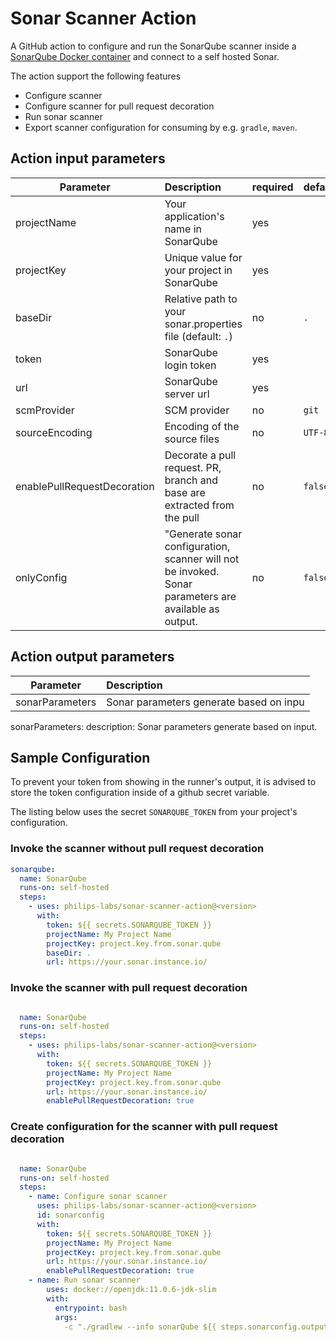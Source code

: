 # Sonar Scanner Action

A GitHub action to configure and run the SonarQube scanner inside a [SonarQube Docker container](https://hub.docker.com/r/philipssoftware/sonar-scanner) and connect to a self hosted Sonar.

The action support the following features
- Configure scanner
- Configure scanner for pull request decoration
- Run sonar scanner
- Export scanner configuration for consuming by e.g. `gradle`, `maven`.

## Action input parameters

| Parameter                   | Description                                                                                           | required | default |
| --------------------------- | :---------------------------------------------------------------------------------------------------- | -------- | ------- |
| projectName                 | Your application's name in SonarQube                                                                  | yes      |         |
| projectKey                  | Unique value for your project in SonarQube                                                            | yes      |         |
| baseDir                     | Relative path to your sonar.properties file (default: `.`)                                            | no       | `.`     |
| token                       | SonarQube login token                                                                                 | yes      |         |
| url                         | SonarQube server url                                                                                  | yes      |         |
| scmProvider                 | SCM provider                                                                                          | no       | `git`   |
| sourceEncoding              | Encoding of the source files                                                                          | no       | `UTF-8` |
| enablePullRequestDecoration | Decorate a pull request. PR, branch and base are extracted from the pull                              | no       | `false` |
| onlyConfig                  | "Generate sonar configuration, scanner will not be invoked. Sonar parameters are available as output. | no       | `false` |

## Action output parameters

| Parameter       | Description                             |
| --------------- | :-------------------------------------- |
| sonarParameters | Sonar parameters generate based on inpu |

sonarParameters:
    description: Sonar parameters generate based on input.
## Sample Configuration

To prevent your token from showing in the runner's output, it is advised to store the token configuration inside of a github secret variable.

The listing below uses the secret `SONARQUBE_TOKEN` from your project's configuration.

### Invoke the scanner without pull request decoration
```yml
sonarqube:
  name: SonarQube
  runs-on: self-hosted
  steps:
    - uses: philips-labs/sonar-scanner-action@<version>
      with:
        token: ${{ secrets.SONARQUBE_TOKEN }}
        projectName: My Project Name
        projectKey: project.key.from.sonar.qube
        baseDir: .
        url: https://your.sonar.instance.io/
```

### Invoke the scanner with pull request decoration

```yml

  name: SonarQube
  runs-on: self-hosted
  steps:
    - uses: philips-labs/sonar-scanner-action@<version>
      with:
        token: ${{ secrets.SONARQUBE_TOKEN }}
        projectName: My Project Name
        projectKey: project.key.from.sonar.qube
        url: https://your.sonar.instance.io/
        enablePullRequestDecoration: true
```

### Create configuration for the scanner with pull request decoration

```yml

  name: SonarQube
  runs-on: self-hosted
  steps:
    - name: Configure sonar scanner
      uses: philips-labs/sonar-scanner-action@<version>
      id: sonarconfig
      with:
        token: ${{ secrets.SONARQUBE_TOKEN }}
        projectName: My Project Name
        projectKey: project.key.from.sonar.qube
        url: https://your.sonar.instance.io/
        enablePullRequestDecoration: true
    - name: Run sonar scanner
        uses: docker://openjdk:11.0.6-jdk-slim
        with:
          entrypoint: bash
          args:
            -c "./gradlew --info sonarQube ${{ steps.sonarconfig.outputs.sonarParameters }}"

```
